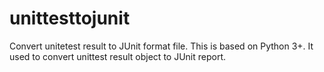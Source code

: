 # unittesttojunit
Convert unitetest result to JUnit format file. This is based on Python 3+. It used to convert unittest result object to JUnit report.
